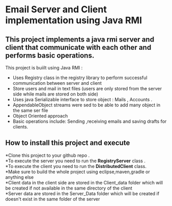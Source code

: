 # Email Server and Client implementation using Java RMI
## This project implements a java rmi server and client that communicate with each other and performs basic operations.

This project is buiilt using Java RMI :
* Uses Registry class in the registry library to perform successful communication between server and client
* Store users and mail in text files (users are only stored from the server side while mails are stored on both side)
* Uses java Serializable interface to store object : Mails , Accounts .
* AppendableObject streams were sed to be able to add many object in the same ser file
* Object Oriented approach
* Basic operations include: Sending ,receiving emails  and saving drafts for clients.

## How to install this project and execute 
*Clone this project to your github repo .<br/>
*To execute the server you need to run the **RegistryServer** class .<br/>
*To execute the client you need to run the **DistributedClient** class.<br/>
*Make sure to build the whole project using eclipse,maven,gradle or anything else<br/>
*Client data in the client side are stored in the Client_data folder which will be created if not available in the same directory of the client <br/>
*Server data are stored in the Server_Data folder which will be created if doesn't exist in the same folder of the server <br/>
